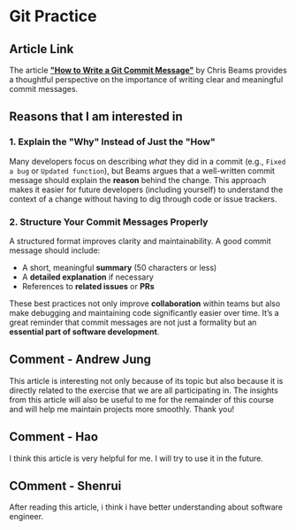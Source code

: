 # Git Practice
## Article Link
The article **["How to Write a Git Commit Message"](https://cbea.ms/git-commit/#why-not-how)** by Chris Beams provides a thoughtful perspective on the importance of writing clear and meaningful commit messages.

## Reasons that I am interested in
### 1. Explain the "Why" Instead of Just the "How"
Many developers focus on describing *what* they did in a commit (e.g., `Fixed a bug` or `Updated function`), but Beams argues that a well-written commit message should explain the **reason** behind the change. This approach makes it easier for future developers (including yourself) to understand the context of a change without having to dig through code or issue trackers.

### 2. Structure Your Commit Messages Properly
A structured format improves clarity and maintainability. A good commit message should include:
- A short, meaningful **summary** (50 characters or less)
- A **detailed explanation** if necessary
- References to **related issues** or **PRs**

These best practices not only improve **collaboration** within teams but also make debugging and maintaining code significantly easier over time. It’s a great reminder that commit messages are not just a formality but an **essential part of software development**.

## Comment - Andrew Jung 
This article is interesting not only because of its topic but also because it is directly related to the exercise that we are all participating in. The insights from this article will also be useful to me for the remainder of this course and will help me maintain projects more smoothly. Thank you! 

## Comment - Hao
I think this article is very helpful for me. I will try to use it in the future.

## COmment - Shenrui
After reading this article, i think i have better understanding about software engineer.
